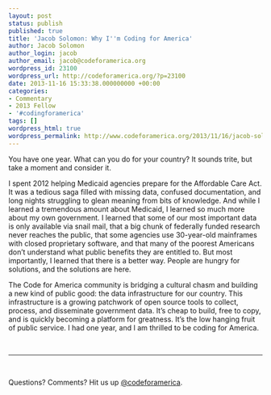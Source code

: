 ```yaml
---
layout: post
status: publish
published: true
title: 'Jacob Solomon: Why I''m Coding for America'
author: Jacob Solomon
author_login: jacob
author_email: jacob@codeforamerica.org
wordpress_id: 23100
wordpress_url: http://codeforamerica.org/?p=23100
date: 2013-11-16 15:33:38.000000000 +00:00
categories:
- Commentary
- 2013 Fellow
- '#codingforamerica'
tags: []
wordpress_html: true
wordpress_permalink: http://www.codeforamerica.org/2013/11/16/jacob-solomon-why-i-code-for-america/
---
```


<p dir="ltr">You have one year. What can you do for your country? It sounds trite, but take a moment and consider it.</p>
<p dir="ltr">I spent 2012 helping Medicaid agencies prepare for the Affordable Care Act. It was a tedious saga filled with missing data, confused documentation, and long nights struggling to glean meaning from bits of knowledge. And while I learned a tremendous amount about Medicaid, I learned so much more about my own government. I learned that some of our most important data is only available via snail mail, that a big chunk of federally funded research never reaches the public, that some agencies use 30-year-old mainframes with closed proprietary software, and that many of the poorest Americans don’t understand what public benefits they are entitled to. But most importantly, I learned that there is a better way. People are hungry for solutions, and the solutions are here.</p>
<p dir="ltr">The Code for America community is bridging a cultural chasm and building a new kind of public good: the data infrastructure for our country. This infrastructure is a growing patchwork of open source tools to collect, process, and disseminate government data. It’s cheap to build, free to copy, and is quickly becoming a platform for greatness. It’s the low hanging fruit of public service. I had one year, and I am thrilled to be coding for America.</p>
<p> </p>
<hr/>
<p> </p>
<p>Questions? Comments? Hit us up <a href="http://twitter.com/codeforamerica" target="_blank">@codeforamerica</a>.</p>
